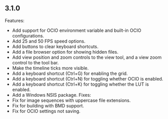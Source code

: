 ## 3.1.0
Features:
* Add support for OCIO environment variable and built-in OCIO configurations.
* Add 25 and 50 FPS speed options.
* Add buttons to clear keyboard shortcuts.
* Add a file browser option for showing hidden files.
* Add view position and zoom controls to the view tool, and a view zoom control to the tool bar.
* Make the timeline ticks more visible.
* Add a keyboard shortcut (Ctrl+G) for enabling the grid.
* Add a keyboard shortcut (Ctrl+N) for toggling whether OCIO is enabled.
* Add a keyboard shortcut (Ctrl+K) for toggling whether the LUT is enabled.
* Add a Windows NSIS package.
Fixes:
* Fix for image sequences with uppercase file extensions.
* Fix for building with BMD support.
* Fix for OCIO settings not saving.
